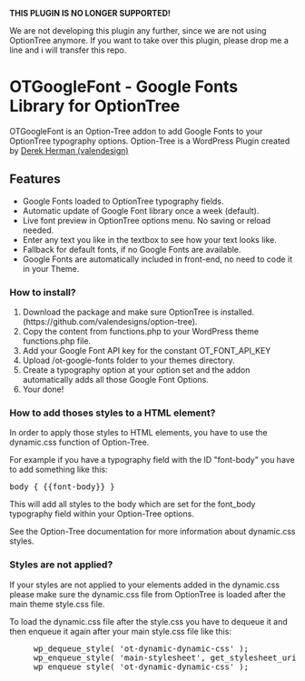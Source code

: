 <b>THIS PLUGIN IS NO LONGER SUPPORTED!</b>
<p>We are not developing this plugin any further, since we are not using OptionTree anymore. If you want to take over this plugin, please drop me a line and i will transfer this repo.</p>


<h1>OTGoogleFont - Google Fonts Library for OptionTree</h1>
<p>OTGoogleFont is an Option-Tree addon to add Google Fonts to your OptionTree typography options. Option-Tree is a WordPress Plugin created by <a href="http://valendesigns.com/">Derek Herman (valendesign)</a></p>

<h2>Features</h2>
<ul>
	<li>Google Fonts loaded to OptionTree typography fields.</li>
	<li>Automatic update of Google Font library once a week (default).</li>
	<li>Live font preview in OptionTree options menu. No saving or reload needed.</li>
	<li>Enter any text you like in the textbox to see how your text looks like.</li>
	<li>Fallback for default fonts, if no Google Fonts are available.</li>
	<li>Google Fonts are automatically included in front-end, no need to code it in your Theme.</li>
</ul>


<h3>How to install?</h3>
<ol>
	<li>Download the package and make sure OptionTree is installed.(https://github.com/valendesigns/option-tree).</li>
	<li>Copy the content from functions.php to your WordPress theme functions.php file.</li>
	<li>Add your Google Font API key for the constant OT_FONT_API_KEY</li>
	<li>Upload /ot-google-fonts folder to your themes directory.</li>
	<li>Create a typography option at your option set and the addon automatically adds all those Google Font Options.</li>
	<li>Your done!</li>
</ol>

<h3>How to add thoses styles to a HTML element?</h3>
<p>In order to apply those styles to HTML elements, you have to use the dynamic.css function of Option-Tree.</p>
<p>For example if you have a typography field with the ID "font-body" you have to add something like this:</p>

<pre>
body { {{font-body}} }
</pre>

<p>This will add all styles to the body which are set for the font_body typography field within your Option-Tree options.</p>
<p>See the Option-Tree documentation for more information about dynamic.css styles.</p>

<h3>Styles are not applied?</h3>
<p>If your styles are not applied to your elements added in the dynamic.css please make sure the dynamic.css file from OptionTree is loaded after the main theme style.css file.</p>
<p>To load the dynamic.css file after the style.css you have to dequeue it and then enqueue it again after your main style.css file like this:</pre>

<pre>
	 wp_dequeue_style( 'ot-dynamic-dynamic-css' );
	 wp_enqueue_style( 'main-stylesheet', get_stylesheet_uri() );
	 wp_enqueue_style( 'ot-dynamic-dynamic-css' );
</pre>
